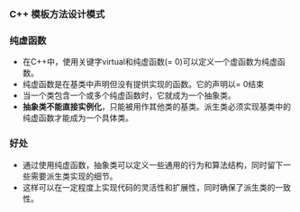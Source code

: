 ### C++ 模板方法设计模式
### 纯虚函数
* 在C++中，使用关键字virtual和纯虚函数(= 0)可以定义一个虚函数为纯虚函数。
* 纯虚函数是在基类中声明但没有提供实现的函数。它的声明以= 0结束
* 当一个类包含一个或多个纯虚函数时，它就成为一个抽象类。
* **抽象类不能直接实例化**，只能被用作其他类的基类。派生类必须实现基类中的纯虚函数才能成为一个具体类。


### 好处
* 通过使用纯虚函数，抽象类可以定义一些通用的行为和算法结构，同时留下一些需要派生类实现的细节。
* 这样可以在一定程度上实现代码的灵活性和扩展性，同时确保了派生类的一致性。